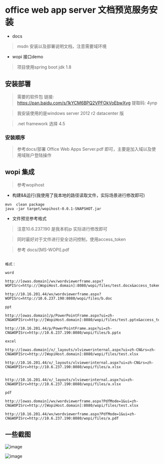 # office web app server 文档预览服务安装

* docs

> msdn 安装以及部署说明文档，注意需要域环境

* wopi 接口demo

> 项目使用spring boot  jdk 1.8

## 安装部署

> 需要的软件包 链接: https://pan.baidu.com/s/1kYCM6BPQ2VPFOkVoEbwXvg 提取码: 4ynp

> 我安装使用的是windows server  2012 r2 datacenter 版

> .net framework 选择 4.5 

### 安装顺序

> 参考docs/部署 Office Web Apps Server.pdf 即可，主要是加入域以及使用域账户登陆操作

## wopi 集成

> 参考wopihost

* 构建&&运行(我使用了我本地的路径读取文件，实际场景进行修改即可)

```code
mvn  clean package
java -jar target/wopihost-0.0.1-SNAPSHOT.jar
```

* 文件预览参考格式

> 注意10.6.237.190 是我本机ip 实际进行修改即可

> 同时最好对于文件进行安全访问控制，使用access_token

> 参考 docs/[MS-WOPI].pdf

```code

格式：

word 

http://[owas.domain]/wv/wordviewerframe.aspx?WOPISrc=http://[WopiHost.domain]:8080/wopi/files/test.docx&access_token=123 

http://10.16.201.44/wv/wordviewerframe.aspx?WOPISrc=http://10.6.237.190:8080/wopi/files/b.doc

ppt

http://[owas.domain]/p/PowerPointFrame.aspx?ui=zh-CN&WOPISrc=http://[WopiHost.domain]:8080/wopi/files/test.pptx&access_token=123

http://10.16.201.44/p/PowerPointFrame.aspx?ui=zh-CN&WOPISrc=http://10.6.237.190:8080/wopi/files/b.pptx

excel 

http://[owas.domain]/x/_layouts/xlviewerinternal.aspx?ui=zh-CN&rs=zh-CN&WOPISrc=http://[WopiHost.domain]:8080/wopi/files/test.xlsx

http://10.16.201.44/x/_layouts/xlviewerinternal.aspx?ui=zh-CN&rs=zh-CN&WOPISrc=http://10.6.237.190:8080/wopi/files/a.xlsx


http://10.16.201.44/x/_layouts/xlviewerinternal.aspx?ui=zh-CN&WOPISrc=http://10.6.237.190:8080/wopi/files/a.xlsx

pdf

http://[owas.domain]/wv/wordviewerframe.aspx?PdfMode=1&ui=zh-CN&WOPISrc=http://[WopiHost.domain]:8080/wopi/files/test.xlsx

http://10.16.201.44/wv/wordviewerframe.aspx?PdfMode=1&ui=zh-CN&WOPISrc=http://10.6.237.190:8080/wopi/files/a.pdf
```

## 一些截图

![image](./images/WX20180605-103302@2x.png)

![image](./images/WX20180605-103534@2x.png)
